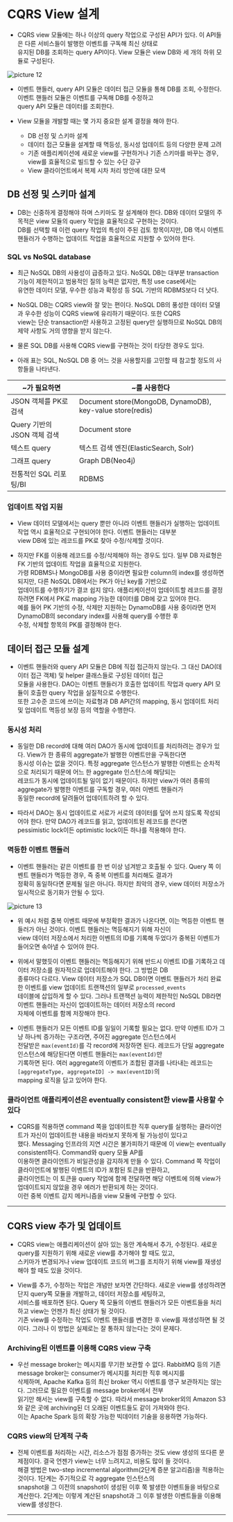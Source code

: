 # CQRS View 설계

- CQRS view 모듈에는 하나 이상의 query 작업으로 구성된 API가 있다. 이 API들은 다른 서비스들이 발행한 이벤트를 구독해 최신 상태로  
  유지된 DB를 조회하는 query API이다. View 모듈은 view DB와 세 개의 하위 모듈로 구성된다.

![picture 12](/images/MSAP_7_10.png)

- 이벤트 핸들러, query API 모듈은 데이터 접근 모듈을 통해 DB를 조회, 수정한다. 이벤트 핸들러 모듈은 이벤트를 구독해 DB를 수정하고  
  query API 모듈은 데이터를 조회한다.

- View 모듈을 개발할 때는 몇 가지 중요한 설계 결정을 해야 한다.

  - DB 선정 및 스키마 설계
  - 데이터 접근 모듈을 설계할 때 멱등성, 동시성 업데이트 등의 다양한 문제 고려
  - 기존 애플리케이션에 새로운 view를 구현하거나 기존 스키마를 바꾸는 경우, view를 효율적으로 빌드할 수 있는 수단 강구
  - View 클라이언트에서 복제 시차 처리 방안에 대한 모색

## DB 선정 및 스키마 설계

- DB는 신중하게 결정해야 하며 스키마도 잘 설계해야 한다. DB와 데이터 모델의 주 목적은 view 모듈의 query 작업을 효율적으로 구현하는 것이다.  
  DB를 선택할 때 이런 query 작업의 특성이 주된 검토 항목이지만, DB 역시 이벤트 핸들러가 수행하는 업데이트 작업을 효율적으로 지원할 수 있어야 한다.

### SQL vs NoSQL database

- 최근 NoSQL DB의 사용성이 급증하고 있다. NoSQL DB는 대부분 transaction 기능이 제한적이고 범용적인 질의 능력은 없지만, 특정 use case에서는  
  유연한 데이터 모델, 우수한 성능과 확정성 등 SQL 기반의 RDBMS보다 더 낫다.

- NoSQL DB는 CQRS view와 잘 맞는 편이다. NoSQL DB의 풍성한 데이터 모델과 우수한 성능이 CQRS view에 유리하기 때문이다. 또한 CQRS  
  view는 단순 transaction만 사용하고 고정된 query만 실행하므로 NoSQL DB의 제약 사항도 거의 영향을 받지 않는다.

- 물론 SQL DB를 사용해 CQRS view를 구현하는 것이 타당한 경우도 있다.

- 아래 표는 SQL, NoSQL DB 중 어느 것을 사용할지를 고민할 때 참고할 정도의 사항들을 나타낸다.

| ~가 필요하면                | ~를 사용한다                                              |
| --------------------------- | --------------------------------------------------------- |
| JSON 객체를 PK로 검색       | Document store(MongoDB, DynamoDB), key-value store(redis) |
| Query 기반의 JSON 객체 검색 | Document store                                            |
| 텍스트 query                | 텍스트 검색 엔진(ElasticSearch, Solr)                     |
| 그래프 query                | Graph DB(Neo4j)                                           |
| 전통적인 SQL 리포팅/BI      | RDBMS                                                     |

### 업데이트 작업 지원

- View 데이터 모델에서는 query 뿐만 아니라 이벤트 핸들러가 실행하는 업데이트 작업 역시 효율적으로 구현되어야 한다. 이벤트 핸들러는 대부분  
  view DB에 있는 레코드를 PK로 찾아 수정/삭제할 것이다.

- 하지만 FK를 이용해 레코드를 수정/삭제해야 하는 경우도 있다. 일부 DB 자료형은 FK 기반의 업데이트 작업을 효율적으로 지원한다.  
  가령 RDBMS나 MongoDB를 사용 중이라면 필요한 column의 index를 생성하면 되지만, 다른 NoSQL DB에서는 PK가 아닌 key를 기반으로  
  업데이트를 수행하기가 결코 쉽지 않다. 애플리케이션이 업데이트할 레코드를 결정하려면 FK에서 PK로 mapping 가능한 데이터를 DB에 갖고 있어야 한다.  
  예를 들어 PK 기반의 수정, 삭제만 지원하는 DynamoDB를 사용 중이라면 먼저 DynamoDB의 secondary index를 사용해 query를 수행한 후  
  수정, 삭제할 항목의 PK를 결정해야 한다.

## 데이터 접근 모듈 설계

- 이벤트 핸들러와 query API 모듈은 DB에 직접 접근하지 않는다. 그 대신 DAO(데이터 접근 객체) 및 helper 클래스들로 구성된 데이터 접근  
  모듈을 사용한다. DAO는 이벤트 핸들러가 호출한 업데이트 작업과 query API 모듈이 호출한 query 작업을 실질적으로 수행한다.  
  또한 고수준 코드에 쓰이는 자료형과 DB API간의 mapping, 동시 업데이트 처리 및 업데이트 멱등성 보장 등의 역할을 수행한다.

### 동시성 처리

- 동일한 DB record에 대해 여러 DAO가 동시에 업데이트를 처리하려는 경우가 있다. View가 한 종류의 aggregate가 발행한 이벤트만을 구독한다면  
  동시성 이슈는 없을 것이다. 특정 aggregate 인스턴스가 발행한 이벤트는 순차적으로 처리되기 때문에 어느 한 aggregate 인스턴스에 해당되는  
  레코드가 동시에 업데이트될 일이 없기 때문이다. 하지만 view가 여러 종류의 aggregate가 발행한 이벤트를 구독할 경우, 여러 이벤트 핸들러가  
  동일한 record에 달려들어 업데이트하려 할 수 있다.

- 따라서 DAO는 동시 업데이트로 서로가 서로의 데이터를 덮어 쓰지 않도록 작성되어야 한다. 만약 DAO가 레코드를 읽고, 업데이트된 레코드를 쓴다면  
  pessimistic lock이든 optimistic lock이든 하나를 적용해야 한다.

### 멱등한 이벤트 핸들러

- 이벤트 핸들러는 같은 이벤트를 한 번 이상 넘겨받고 호출될 수 있다. Query 쪽 이벤트 핸들러가 멱등한 경우, 즉 중복 이벤트를 처리해도 결과가  
  정확히 동일하다면 문제될 일은 아니다. 하지만 최악의 경우, view 데이터 저장소가 일시적으로 동기화가 안될 수 있다.

![picture 13](/images/MSAP_7_11.png)

- 위 예시 처럼 중복 이벤트 때문에 부정확한 결과가 나온다면, 이는 멱등한 이벤트 핸들러가 아닌 것이다. 이벤트 핸들러는 멱등해지기 위해 자신이  
  view 데이터 저장소에서 처리한 이벤트의 ID를 기록해 두었다가 중복된 이벤트가 들어오면 솎아낼 수 있어야 한다.

- 위에서 말했듯이 이벤트 핸들러는 멱등해지기 위해 반드시 이벤트 ID를 기록하고 데이터 저장소를 원자적으로 업데이트해야 한다. 그 방법은 DB  
  종류마다 다르다. View 데이터 저장소가 SQL DB이면 이벤트 핸들러가 처리 완료한 이벤트를 view 업데이트 트랜잭션의 일부로 `processed_events`  
  테이블에 삽입하게 할 수 있다. 그러나 트랜잭션 능력이 제한적인 NoSQL DB라면 이벤트 핸들러는 자신이 업데이트하는 데이터 저장소의 record  
  자체에 이벤트를 함께 저장해야 한다.

- 이벤트 핸들러가 모든 이벤트 ID를 일일이 기록할 필요는 없다. 만약 이벤트 ID가 그냥 하나씩 증가하는 구조라면, 주어진 aggregate 인스턴스에서  
  전달받은 `max(eventId)`를 각 record에 저장하면 된다. 레코드가 단일 aggregate 인스턴스에 해당된다면 이벤트 핸들러는 `max(eventId)`만  
  기록하면 된다. 여러 aggregate의 이벤트가 조합된 결과를 나타내는 레코드는 `[aggregateType, aggregateID] -> max(eventID)`의  
  mapping 로직을 담고 있어야 한다.

### 클라이언트 애플리케이션은 eventually consistent한 view를 사용할 수 있다

- CQRS를 적용하면 command 쪽을 업데이트한 직후 query를 실행하는 클라이언트가 자신이 업데이트한 내용을 바라보지 못하게 될 가능성이 있다고  
  했다. Messaging 인프라의 지연 시간은 불가피하기 때문에 이 view는 eventually consistent하다. Command와 query 모듈 AP를  
  이용하면 클라이언트가 비일관성을 감지하게 만들 수 있다. Command 쪽 작업이 클라이언트에 발행된 이벤트의 ID가 포함된 토큰을 반환하고,  
  클라이언트는 이 토큰을 query 작업에 함께 전달하면 해당 이벤트에 의해 view가 업데이트되지 않았을 경우 에러가 반환되게 하는 것이다.  
  이런 중복 이벤트 감지 메커니즘을 view 모듈에 구현할 수 있다.

---

## CQRS view 추가 및 업데이트

- CQRS view는 애플리케이션이 살아 있는 동안 계속해서 추가, 수정된다. 새로운 query를 지원하기 위해 새로운 view를 추가해야 할 때도 있고,  
  스키마가 변경되거나 view 업데이트 코드의 버그를 조치하기 위해 view를 재생성해야 할 때도 있을 것이다.

- View를 추가, 수정하는 작업은 개념만 보자면 간단하다. 새로운 view를 생성하려면 단지 query쪽 모듈을 개발하고, 데이터 저장소를 세팅하고,  
  서비스를 배포하면 된다. Query 쪽 모듈의 이벤트 핸들러가 모든 이벤트들을 처리하고 view는 언젠가 최신 상태가 될 것이다.  
  기존 view를 수정하는 작업도 이벤트 핸들러를 변경한 후 view를 재생성하면 될 것이다. 그러나 이 방법은 실제로는 잘 통하지 않는다는 것이 문제다.

### Archiving된 이벤트를 이용해 CQRS view 구축

- 우선 message broker는 메시지를 무기한 보관할 수 없다. RabbitMQ 등의 기존 message broker는 consumer가 메시지를 처리한 직후 메시지를  
  삭제하며, Apache Kafka 등의 최신 broker 역시 이벤트를 영구 보관하지는 않는다. 그러므로 필요한 이벤트를 message broker에서 전부  
  읽기만 해서는 view를 구축할 수 없다. 따라서 message broker외의 Amazon S3와 같은 곳에 archiving된 더 오래된 이벤트들도 같이 가져와야 한다.  
  이는 Apache Spark 등의 확장 가능한 빅데이터 기술을 응용하면 가능하다.

### CQRS view의 단계적 구축

- 전체 이벤트를 처리하는 시간, 리소스가 점점 증가하는 것도 view 생성의 또다른 문제점이다. 결국 언젠가 view는 너무 느려지고, 비용도 많이 들 것이다.  
  해결 방법은 two-step incremental algorithm(2단계 증분 알고리즘)을 적용하는 것이다. 1단계는 주기적으로 각 aggregate 인스턴스의  
  snapshot을 그 이전의 snapshot이 생성된 이후 쭉 발생한 이벤트들을 바탕으로 계산한다. 2단계는 이렇게 계산된 snapshot과 그 이후 발생한 이벤트들을 이용해 view를 생성한다.

---
